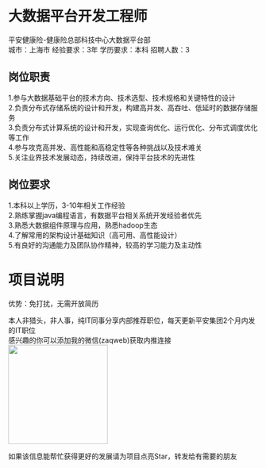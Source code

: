 # 大数据平台开发工程师
平安健康险-健康险总部科技中心大数据平台部  
城市：上海市 经验要求：3年 学历要求：本科  招聘人数：3

## 岗位职责
1.参与大数据基础平台的技术方向、技术选型、技术规格和关键特性的设计   
2.负责分布式存储系统的设计和开发，构建高并发、高吞吐、低延时的数据存储服务   
3.负责分布式计算系统的设计和开发，实现查询优化、运行优化、分布式调度优化等工作   
4.参与攻克高并发、高性能和高稳定性等各种挑战以及技术难关   
5.关注业界技术发展动态，持续改进，保持平台技术的先进性

## 岗位要求
1.本科以上学历，3-10年相关工作经验   
2.熟练掌握java编程语言，有数据平台相关系统开发经验者优先   
3.熟悉大数据组件原理与应用，熟悉hadoop生态   
4.了解常用的架构设计基础知识（高可用、高性能设计）   
5.有良好的沟通能力及团队协作精神，较高的学习能力及主动性

# 项目说明

优势：免打扰，无需开放简历

本人非猎头，非人事，纯IT同事分享内部推荐职位，每天更新平安集团2个月内发的IT职位  
感兴趣的你可以添加我的微信(zaqweb)获取内推连接  
<img src="https://github.com/zaqweb/PA-IT-JOBS/blob/master/WechatICode.jpeg"  height="200" width="200">

如果该信息能帮忙获得更好的发展请为项目点亮Star，转发给有需要的朋友





